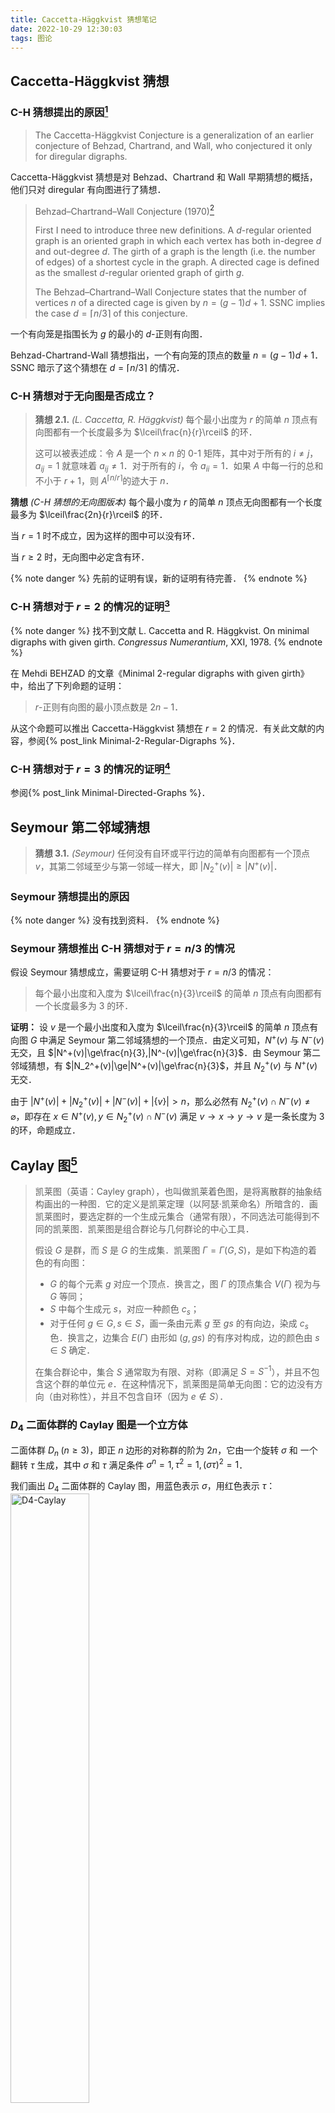 ```yaml
---
title: Caccetta-Häggkvist 猜想笔记
date: 2022-10-29 12:30:03
tags: 图论
---
```


## Caccetta-Häggkvist 猜想

### C-H 猜想提出的原因[^1]

> The Caccetta-Häggkvist Conjecture is a generalization of an earlier conjecture of Behzad, Chartrand, and Wall, who conjectured it only for diregular digraphs.

Caccetta-Häggkvist 猜想是对 Behzad、Chartrand 和 Wall 早期猜想的概括，他们只对 diregular 有向图进行了猜想．

> Behzad–Chartrand–Wall Conjecture (1970)[^2]
>
> First I need to introduce three new definitions. A $d$-regular oriented graph is an oriented graph in which each vertex has both in-degree $d$ and out-degree $d$. The girth of a graph is the length (i.e. the number of edges) of a shortest cycle in the graph. A directed cage is defined as the smallest $d$-regular oriented graph of girth $g$.
>
> The Behzad–Chartrand–Wall Conjecture states that the number of vertices $n$ of a directed cage is given by $n=(g-1)d+1$. SSNC implies the case $d=\lceil n/3\rceil$ of this conjecture.

一个有向笼是指围长为 $g$ 的最小的 $d$-正则有向图．

Behzad-Chartrand-Wall 猜想指出，一个有向笼的顶点的数量 $n=(g-1)d+1$．SSNC 暗示了这个猜想在 $d=\lceil n/3\rceil$ 的情况．

### C-H 猜想对于无向图是否成立？

> **猜想 2.1.** *(L. Caccetta, R. Häggkvist)* 每个最小出度为 $r$ 的简单 $n$ 顶点有向图都有一个长度最多为 $\lceil\frac{n}{r}\rceil$ 的环．
>
> 这可以被表述成：令 $A$ 是一个 $n\times n$ 的 $0$-$1$ 矩阵，其中对于所有的 $i\ne j$，$a_{ij}=1$ 就意味着 $a_{ij}\ne1$．对于所有的 $i$，令 $a_{ii}=1$．如果 $A$ 中每一行的总和不小于 $r+1$，则 $A^{\lceil n/r\rceil}$的迹大于 $n$．

**猜想** *(C-H 猜想的无向图版本)* 每个最小度为 $r$ 的简单 $n$ 顶点无向图都有一个长度最多为 $\lceil\frac{2n}{r}\rceil$ 的环．

当 $r=1$ 时不成立，因为这样的图中可以没有环．

当 $r\geqslant2$ 时，无向图中必定含有环．

{% note danger %}
先前的证明有误，新的证明有待完善．
{% endnote %}

### C-H 猜想对于 $r=2$ 的情况的证明[^3]

{% note danger %}
找不到文献 L. Caccetta and R. Häggkvist. On minimal digraphs with given girth. *Congressus Numerantium*, XXI, 1978.
{% endnote %}

在 Mehdi BEHZAD 的文章《Minimal 2-regular digraphs with given girth》中，给出了下列命题的证明：

> $r$-正则有向图的最小顶点数是 $2n-1$．

从这个命题可以推出 Caccetta-Häggkvist 猜想在 $r=2$ 的情况．有关此文献的内容，参阅{% post_link Minimal-2-Regular-Digraphs %}．

### C-H 猜想对于 $r=3$ 的情况的证明[^4]

参阅{% post_link Minimal-Directed-Graphs %}．

## Seymour 第二邻域猜想

> **猜想 3.1.** *(Seymour)* 任何没有自环或平行边的简单有向图都有一个顶点 $v$，其第二邻域至少与第一邻域一样大，即 $|N_2^+(v)|\ge|N^+(v)|$．

### Seymour 猜想提出的原因

{% note danger %}
没有找到资料．
{% endnote %}

### Seymour 猜想推出 C-H 猜想对于 $r=n/3$ 的情况

假设 Seymour 猜想成立，需要证明 C-H 猜想对于 $r=n/3$ 的情况：

> 每个最小出度和入度为 $\lceil\frac{n}{3}\rceil$ 的简单 $n$ 顶点有向图都有一个长度最多为 3 的环．

**证明：** 设 $v$ 是一个最小出度和入度为 $\lceil\frac{n}{3}\rceil$ 的简单 $n$ 顶点有向图 $G$ 中满足 Seymour 第二邻域猜想的一个顶点．由定义可知，$N^+(v)$ 与 $N^-(v)$ 无交，且 $|N^+(v)|\ge\frac{n}{3},|N^-(v)|\ge\frac{n}{3}$．由 Seymour 第二邻域猜想，有 $|N_2^+(v)|\ge|N^+(v)|\ge\frac{n}{3}$，并且 $N_2^+(v)$ 与 $N^+(v)$ 无交．

由于 $|N^+(v)|+|N_2^+(v)|+|N^-(v)|+|\{v\}|>n$，那么必然有 $N_2^+(v)\cap N^-(v)\ne\varnothing$，即存在 $x\in N^+(v),y\in N_2^+(v)\cap N^-(v)$ 满足 $v\to x\to y\to v$ 是一条长度为 3 的环，命题成立．

## Caylay 图[^5]

> 凯莱图（英语：Cayley graph），也叫做凯莱着色图，是将离散群的抽象结构画出的一种图．它的定义是凯莱定理（以阿瑟·凯莱命名）所暗含的．画凯莱图时，要选定群的一个生成元集合（通常有限），不同选法可能得到不同的凯莱图．凯莱图是组合群论与几何群论的中心工具．
>
> 假设 $G$ 是群，而 $S$ 是 $G$ 的生成集．凯莱图 $\Gamma=\Gamma(G,S)$，是如下构造的着色的有向图：
> - $G$ 的每个元素 $g$ 对应一个顶点．换言之，图 $\Gamma$ 的顶点集合 $V(\Gamma)$ 视为与 $G$ 等同；
> - $S$ 中每个生成元 $s$，对应一种颜色 $c_s$；
> - 对于任何 $g\in G,s\in S$，画一条由元素 $g$ 至 $gs$ 的有向边，染成 $c_s$ 色．换言之，边集合 $E(\Gamma)$ 由形如 $(g,gs)$ 的有序对构成，边的颜色由 $s\in S$ 确定．
>
> 在集合群论中，集合 $S$ 通常取为有限、对称（即满足 $S=S^{-1}$），并且不包含这个群的单位元 $e$．在这种情况下，凯莱图是简单无向图：它的边没有方向（由对称性），并且不包含自环（因为 $e\notin S$）．

### $D_4$ 二面体群的 Caylay 图是一个立方体

二面体群 $D_n\;(n\geqslant3)$，即正 $n$ 边形的对称群的阶为 $2n$，它由一个旋转 $\sigma$ 和 一个翻转 $\tau$ 生成，其中 $\sigma$ 和 $\tau$ 满足条件 $\sigma^n=1,\tau^2=1,(\sigma\tau)^2=1$．

我们画出 $D_4$ 二面体群的 Caylay 图，用蓝色表示 $\sigma$，用红色表示 $\tau$：
<img src=/img/D4-Caylay.pdf alt="D4-Caylay" width=50%>
<!-- ![D4-Caylay](/img/D4-Caylay.pdf) -->

## Menger 定理

### 连通度，边连通度[^6]

> **连通度**是指为了让图分解成孤立的子图所要删除的顶点数的最小值．
>
> 连通图 $G$ 的**割点**是指一个由顶点组成的集合，在 $G$ 删除了这些点之后，会变得不连通．点连通度 $\kappa(G)$ 是割点集阶数的最小值．如果图 $G$ 不是完全图，且 $\kappa(G)=k$，则图 $G$ 是 $k$-点连通的．更确切地来说，如果图 $G$（不论是否完全）可以在删除了 $k+1$ 个点之后变得不连通，却不能在删除 $k-1$ 个点之后变得不连通，则图 $G$ 是 $k$-点连通的，特别地，阶数为 $n$ 的完全图是 $n-1$-点连通的．
>
> 一对端点 $u,v$ 的**割点**是是指一个由顶点组成的集合，在 $G$ 删除了这些点之后，$u,v$ 会变得不连通．局部连通度 $\kappa(u,v)$ 是 $u,v$ 的最小割点集的阶数．在无向图上，局部连通度是对称的，也就是说，$\kappa(u,v)=\kappa(v,u)$，另外，除了完全图之外，$\kappa(G)$为所有不相邻的点对 $u,v$ 的局部连通度中的最小值．
>
> 类似的概念可以用来定义**边连通度**．如果在 $G$ 上删除一条边可以导致不连通性，则这条边被称作桥．更一般地，割边是指一个由边组成的集合，在 $G$ 删除了这些边之后，会变得不连通．边连通度在 $\lambda(G)$ 是最小的割边集的大小，局部边连通度 $\lambda(u,v)$ 是 $u,v$ 的最小割边集的阶数．同样，局部边连通度是对称的．如果图 $G$ 的边连通度大于等于 $k$，则它被称作 $k$-边连通的．

### Menger 定理[^7]

> 在图论中，门格尔定理（英：Menger's Theorem）指在有限图中，最小割集的大小等于任意在所有顶点对之间可以找到的不相交路径的最大数量．这一定理的证明由卡尔·门格尔于1927年发表．这被认为是图论中最重要且经典的定理之一．该定理刻画了连通性的性质，增加了边的权重可推广成最大流量小割定理，而最大流量小割定理是线性规划的强对偶性定理的直接推论．
>
> #### 边连通度
>
> 门格尔定理的边连通度版本叙述为：
>
>> 设 $G$ 是个有限简单图，$x$ 和 $y$ 是其中两个不相邻的顶点．则 $x$ 和 $y$ 之间的最小边割集元素个数等于从 $x$ 到 $y$ 两两边独立的路径的最多个数．其中一个 $x$ 和 $y$ 之间的边割集是一些边的集合，使得 $G$ 扣除这些边会使 $x$ 和 $y$ 不连通．延伸至所有点对：$G$ 是 $k$-边连通当且仅当 $G$ 中任两点之间都可以找到 $k$ 条两两边独立的路径．
>
> #### 点连通度
>
> 门格尔定理的点连通度版本叙述为：
>
>> 设 $G$ 是个有限简单图，$x$ 和 $y$ 是其中两个不同的顶点．则 $x$ 和 $y$ 之间的最小点割集元素个数等于从 $x$ 到 $y$ 两两端点外点独立的路径的最多个数．其中一个 $x$ 和 $y$ 之间的点割集是搜集一些点，使得 $G$ 扣除这些点会使 $x$ 和 $y$ 不连通．延伸至所有点对：$G$ 是 $k$-连通当且仅当 $G$ 中任两点之间都可以找到 $k$ 条两两端点外点独立的路径．
>
> #### 有限有向图
>
> 上述两版本对于 $G$ 是有向有向图的情况仍然成立，唯独路径将修改成有向路径．
>
> #### 定义
> - **$x,y$-点割集**：给定一个图 $G$ 和 $x,y\in V(G)$，一个点集 $S\subseteq V(G)$，如果 $G-S$ 中无 $x$ 到 $y$ 的路径，则称 $S$ 是 $x,y$-点割集．
> - **$x,y$-边割集**：给定一个图 $G$ 和 $x,y\in V(G)$，一个边集 $S\subseteq E(G)$，如果 $G-S$ 中无 $x$ 到 $y$ 的路径，则称 $S$ 是 $x,y$-边割集．
> - **$X,Y$-路径**：给定一个图 $G$ 和两个点集 $X,Y\subseteq V(G)$，$X,Y$-路径是指一条起点在 $X$ 中，终点在 $Y$ 中，中间点均不在 $X\cup Y$ 中的路径．
> - **内部不相交路径**是指除端点外其他点互不相交的路径．

### Menger 定理的证明

**门格尔定理**：如果 $x,y$ 是图 $G$ 的两个顶点，且 $xy\notin E(G)$，那么最小 $x,y$-点割集的大小等于内部不相交的 $x,y$-路径的条数．

**证明：** 记最小 $x,y$-点割集的大小为 $\kappa(x,y)$，内部不相交的 $x,y$-路径的条数为 $\lambda(x,y)$．

因为 $x,y$-点割集必须包含任意一条 $x,y$-路径上的一点，而共有 $\lambda(x,y)$ 条内部不相交的 $x,y$-路径，所以 $\lambda(x,y)\geq\kappa(x,y)$．下面我们证明二者相等．

我们对图的阶数进行归纳．当 $n(G)=2$，因为 $xy\notin E(G)$，所以 $\kappa(x,y)=\lambda(x,y)=0$，成立．

令 $k=\kappa(x,y)$，我们下面证明可以找到 $k$ 条内部不相交的 $x,y$-路径．

**情况 1**：当 $G$ 有一个最小 $x,y$-点割集 $S$，$S$ 既不是 $N(x)$ 也不是 $N(y)$，其中 $N(x),N(y)$ 分别是 $x$ 和 $y$ 的邻点．

令 $V_1$ 为所有 $x,S$-路径上的点，$V_2$ 为所有 $S,y$-路径上的点．根据 $S$ 的最小性，任意 $v\in S$，都有一条 $x,y$-路径 $xPy$ 经过 $v$，且 $P\cap S=v$，因此 $v\in V_1\cup V_2$．反过来，任意 $v\in V_1\cup V_2$，必有 $v\in S$，否则 $x,y$ 在 $G-S$ 中通过 $v$ 连通．因此，$S=V_1\cup V_2$．

构造一个新的图 $H$，使得 $H_1$ 是 $G$ 的 $V_1$-导出子图再加上一个新的点 $y'$，使得 $y'$ 与 $S$ 中所有点相连．因为 $G$ 中每一条 $x,y$-路径都从 $x$ 开始经过 $S$，所以 $H$ 中的 $x,y'$-点割集也是 $G$ 中的 $x,y$-点割集．又因为 $S$ 是 $H$ 的 $x,y'$-点割集，所以 $\kappa_H(x,y)=k$．又因为$|N(y)-S|>0$，所以 $H$ 比 $G$ 的阶数小，根据归纳假设，$H$ 中有 $k$ 条内部不相交的 $x,y'$-路径，即 $G$ 中有 $k$ 条内部不相交的 $x,S$ -路径．同理，$G$ 中有 $k$ 条内部不相交的 $S,y$-路径，把它们合起来得到 $k$ 条内部互不相交的 $x,y$-路径．

**情况 2**：$G$ 的最小 $x,y$-点割集不是 $N(x)$ 就是 $N(y)$．

如果存在一点 $v\in G\backslash\{x\cup y\cup N(x)\cup N(y)\}$，那么 $v$ 不在 $G$ 的任意一个最小 $x,y$-点割集中，因此 $\kappa_{G-v}(x,y)=k$．根据归纳假设，可以在 $G-v$ 中找到 $k$ 条内部不相交的 $x,y$-路径，它们也是 $G$ 中 $k$ 条内部不相交的 $x,y$-路径．

如果存在一点 $u\in N(x)\cap N(y)$，那么 $\kappa_{G-u}(x,y)=k-1$．根据归纳假设，可以在 $G-u$ 中找到 $k-1$ 条内部不相交的 $x,y$-路径，再加上 $xuy$，得到 $G$ 中 $k$ 条内部不相交的 $x,y$-路径．

否则，$N(x)$ 和 $N(y)$ 是 $V(G)-\{x,y\}$ 的一个分划．令 $G'$ 是由 $N(x)$ 和 $N(y)$ 以及它们之间的边 $[N(x),N(y)]$ 构成的二部图．$x,y$-点割集实际上对应了一个 $G'$ 中的点覆盖，根据 [Kőnig定理](https://en.wikipedia.org/wiki/Kőnig%27s_theorem_(graph_theory))，$G'$ 的最小点覆盖等于最大匹配．因此 $G'$ 包含一个大小为 $k$ 的匹配，即找到了 $G$ 中 $k$ 条内部不相交的 $x,y$-路径．证毕．

---

[^1]: [Caccetta-Häggkvist Conjecture | Open Problem Garden](http://openproblemgarden.org/op/caccetta_haggkvist_conjecture)
[^2]: <https://www.math.ru.nl/OpenGraphProblems/TimV/relatedproblems.html>
[^3]: [Mehdi BEHZAD. Minimal 2-regular digraphs with given girth. Journal of the Mathematical Society of Japan, 25(1) 1-6 January, 1973.](https://doi.org/10.2969/jmsj/02510001)
[^4]: [Y. O. Hamidoune. A note on minimal directed graphs with given girth. Journal of Combinatorial Theory, Series B, 43(3):343–348, 1987.](https://doi.org/10.1016/0095-8956(87)90009-8)
[^5]: [凯莱图 - 维基百科，自由的百科全书](https://zh.wikipedia.org/wiki/%E5%87%B1%E8%90%8A%E5%9C%96)
[^6]: [连通图 - 维基百科，自由的百科全书](https://zh.wikipedia.org/wiki/%E8%BF%9E%E9%80%9A%E5%9B%BE)
[^7]: [门格尔定理 - 维基百科，自由的百科全书](https://zh.wikipedia.org/wiki/%E9%97%A8%E6%A0%BC%E5%B0%94%E5%AE%9A%E7%90%86)